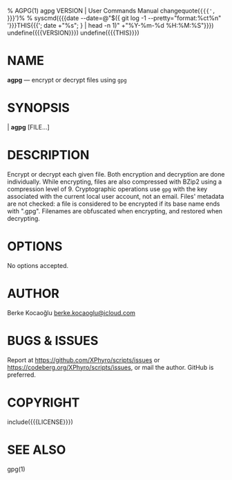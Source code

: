 % AGPG(1) agpg VERSION | User Commands Manual
changequote(`{{{', `}}}')%
% syscmd({{{date --date=@"$({ git log -1 --pretty="format:%ct%n" '}}}THIS{{{'; date +"%s"; } | head -n 1)" +"%Y-%m-%d %H:%M:%S"}}})
undefine({{{VERSION}}})
undefine({{{THIS}}})

# NAME

**agpg** — encrypt or decrypt files using `gpg`

# SYNOPSIS

| **agpg** \[FILE...\]

# DESCRIPTION

Encrypt or decrypt each given file. Both encryption and decryption are done
individually. While encrypting, files are also compressed with BZip2 using a
compression level of 9. Cryptographic operations use `gpg` with the key
associated with the current local user account, not an email. Files' metadata
are not checked: a file is considered to be encrypted if its base name ends
with ".gpg". Filenames are obfuscated when encrypting, and restored when
decrypting.

# OPTIONS

No options accepted.

# AUTHOR

Berke Kocaoğlu <berke.kocaoglu@icloud.com>

# BUGS & ISSUES

Report at <https://github.com/XPhyro/scripts/issues> or
<https://codeberg.org/XPhyro/scripts/issues>, or mail the author.
GitHub is preferred.

# COPYRIGHT

include({{{LICENSE}}})

# SEE ALSO

gpg(1)
